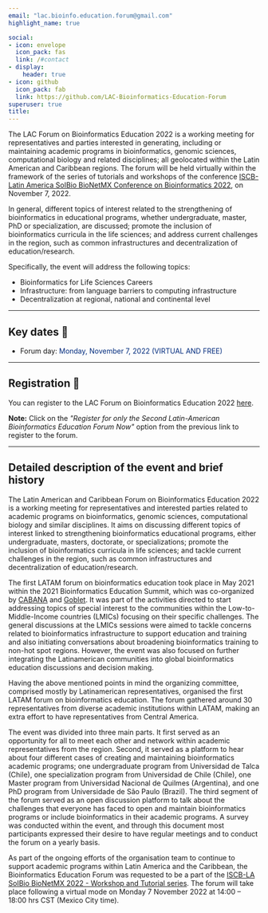 ```yaml
---
email: "lac.bioinfo.education.forum@gmail.com"
highlight_name: true

social:
- icon: envelope
  icon_pack: fas
  link: /#contact
- display:
    header: true
- icon: github
  icon_pack: fab
  link: https://github.com/LAC-Bioinformatics-Education-Forum
superuser: true
title:
---
```


The LAC Forum on Bioinformatics Education 2022 is a working meeting for representatives and parties interested in generating, including or maintaining academic programs in bioinformatics, genomic sciences, computational biology and related disciplines; all geolocated within the Latin American and Caribbean regions.
The forum will be held virtually within the framework of the series of tutorials and workshops of the conference [ISCB-Latin America SoIBio BioNetMX Conference on Bioinformatics 2022](https://www.iscb.org/la2022), on November 7, 2022.

In general, different topics of interest related to the strengthening of bioinformatics in educational programs, whether undergraduate, master, PhD or specialization, are discussed; promote the inclusion of bioinformatics curricula in the life sciences; and address current challenges in the region, such as common infrastructures and decentralization of education/research.

Specifically, the event will address the following topics:

* Bioinformatics for Life Sciences Careers
* Infrastructure: from language barriers to computing infrastructure
* Decentralization at regional, national and continental level

---
## **Key dates** :pushpin:
- Forum day:<span style="color:#012b7d"> Monday, November 7, 2022 (VIRTUAL AND FREE)</span>
  
---
## **Registration** :memo:
You can register to the LAC Forum on Bioinformatics Education 2022 [here](https://www.iscb.org/la2022-register).

**Note:** Click on the *"Register for only the Second Latin-American Bioinformatics Education Forum Now"* option from the previous link to register to the forum.

---
## **Detailed description of the event and brief history**

The Latin American and Caribbean Forum on Bioinformatics Education 2022 is a working meeting for representatives and interested parties related to academic programs on bioinformatics, genomic sciences, computational biology and similar disciplines. It aims on discussing different topics of interest linked to strengthening bioinformatics educational programs, either undergraduate, masters, doctorate, or specializations; promote the inclusion of bioinformatics curricula in life sciences; and tackle current challenges in the region, such as common infrastructures and decentralization of education/research.

The first LATAM forum on bioinformatics education took place in May 2021 within the 2021 Bioinformatics Education Summit, which was co-organized by [CABANA](https://cabana.network/) and [Goblet](https://www.mygoblet.org/). It was part of the activities directed to start addressing topics of special interest to the communities within the Low-to-Middle-Income countries (LMICs) focusing on their specific challenges. The general discussions at the LMICs sessions were aimed to tackle concerns related to bioinformatics infrastructure to support education and training  and also initiating conversations about broadening bioinformatics training to non-hot spot regions. However, the event was also focused on further integrating the Latinamerican communities into global bioinformatics education discussions and decision making. 

Having the above mentioned points in mind the organizing committee, comprised mostly by Latinamerican representatives, organised the first LATAM forum on bioinformatics education. The forum gathered around 30 representatives from diverse academic institutions within LATAM, making an extra effort to have representatives from Central America. 

The event was divided into three main parts. It first served as an opportunity for all to meet each other and  network within academic representatives from the region. Second, it served as a platform to hear about four different cases of creating and maintaining bioinformatics academic programs; one undergraduate program from Universidad de Talca (Chile), one specialization program from Universidad de Chile (Chile), one Master program from Universidad Nacional de Quilmes (Argentina), and one PhD program from Universidade de São Paulo (Brazil). The third segment of the forum served as an open discussion platform to talk about the challenges that everyone has faced to open and maintain bioinformatics programs or include bioinformatics in their academic programs. A survey was conducted within the event, and through this document most participants expressed their desire to have regular meetings and to conduct the forum on a yearly basis.

As part of the ongoing efforts of the organisation team to continue to support academic programs within Latin America and the Caribbean, the Bioinformatics Education Forum was requested to be a part of the [ISCB-LA SoIBio BioNetMX 2022 - Workshop and Tutorial series](https://www.iscb.org/la2022). The forum will take place following a virtual mode on Monday 7 November 2022 at 14:00 – 18:00 hrs CST (Mexico City time).
